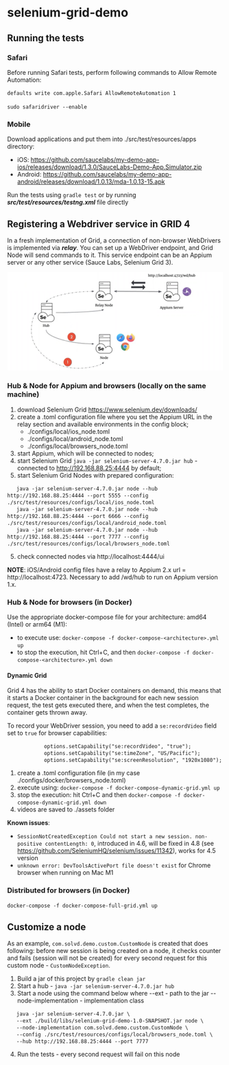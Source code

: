 # selenium-grid-demo

## Running the tests

### Safari
Before running Safari tests, perform following commands to Allow Remote Automation:
```
defaults write com.apple.Safari AllowRemoteAutomation 1

sudo safaridriver --enable
```
### Mobile

Download applications and put them into ./src/test/resources/apps directory:
- iOS: https://github.com/saucelabs/my-demo-app-ios/releases/download/1.3.0/SauceLabs-Demo-App.Simulator.zip
- Android: https://github.com/saucelabs/my-demo-app-android/releases/download/1.0.13/mda-1.0.13-15.apk

Run the tests using `gradle test` or by running _**src/test/resources/testng.xml**_ file directly

## Registering a Webdriver service in GRID 4

In a fresh implementation of Grid, a connection of non-browser WebDrivers is implemented via **_relay_**. 
You can set up a WebDriver endpoint, and Grid Node will send commands to it. 
This service endpoint can be an Appium server or any other service (Sauce Labs, Selenium Grid 3).

![architecture](./src/test/resources/images/relay_node.png)


### Hub & Node for Appium and browsers (locally on the same machine)

1. download Selenium Grid https://www.selenium.dev/downloads/
2. create a .toml configuration file where you set the Appium URL in the relay section and available environments in the config block;
   - ./configs/local/ios_node.toml
   - ./configs/local/android_node.toml
   - ./configs/local/browsers_node.toml
2. start Appium, which will be connected to nodes;
3. start Selenium Grid `java -jar selenium-server-4.7.0.jar hub` - connected to http://192.168.88.25:4444 by default;
4. start Selenium Grid Nodes with prepared configuration:
```
   java -jar selenium-server-4.7.0.jar node --hub http://192.168.88.25:4444 --port 5555 --config ./src/test/resources/configs/local/ios_node.toml
   java -jar selenium-server-4.7.0.jar node --hub http://192.168.88.25:4444 --port 6666 --config ./src/test/resources/configs/local/android_node.toml
   java -jar selenium-server-4.7.0.jar node --hub http://192.168.88.25:4444 --port 7777 --config ./src/test/resources/configs/local/browsers_node.toml
```
5. check connected nodes via http://localhost:4444/ui

**NOTE**: iOS/Android config files have a relay to Appium 2.x url = http://localhost:4723. Necessary to add /wd/hub to run on Appium version 1.x.

### Hub & Node for browsers (in Docker)
 
Use the appropriate docker-compose file for your architecture: amd64 (Intel) or arm64 (M1):
- to execute use: `docker-compose -f docker-compose-<architecture>.yml up`
- to stop the execution, hit Ctrl+C, and then `docker-compose -f docker-compose-<architecture>.yml down`

#### Dynamic Grid

Grid 4 has the ability to start Docker containers on demand, this means that it starts a Docker container in the background for each new session request, the test gets executed there, and when the test completes, the container gets thrown away.

To record your WebDriver session, you need to add a `se:recordVideo` field set to `true` for browser capabilities:
```
            options.setCapability("se:recordVideo", "true");
            options.setCapability("se:timeZone", "US/Pacific");
            options.setCapability("se:screenResolution", "1920x1080");
```

1. create a .toml configuration file (in my case ./configs/docker/browsers_node.toml)
2. execute using: `docker-compose -f docker-compose-dynamic-grid.yml up`
3. stop the execution: hit Ctrl+C and then `docker-compose -f docker-compose-dynamic-grid.yml down`
4. videos are saved to ./assets folder

**Known issues**: 
- `SessionNotCreatedException Could not start a new session. non-positive contentLength: 0`, introduced in 4.6, will be fixed in 4.8 (see https://github.com/SeleniumHQ/selenium/issues/11342), works for 4.5 version
- `unknown error: DevToolsActivePort file doesn't exist` for Chrome browser when running on Mac M1

### Distributed for browsers (in Docker)

`docker-compose -f docker-compose-full-grid.yml up`

## Customize a node

As an example, `com.solvd.demo.custom.CustomNode` is created that does following: 
before new session is being created on a node, it checks counter and fails (session will not be created) 
for every second request for this custom node - `CustomNodeException`.

1. Build a jar of this project by `gradle clean jar`
2. Start a hub - `java -jar selenium-server-4.7.0.jar hub`
3. Start a node using the command below where 
   --ext - path to the jar
   --node-implementation - implementation class

```
   java -jar selenium-server-4.7.0.jar \
   --ext ./build/libs/selenium-grid-demo-1.0-SNAPSHOT.jar node \
   --node-implementation com.solvd.demo.custom.CustomNode \
   --config ./src/test/resources/configs/local/browsers_node.toml \
   --hub http://192.168.88.25:4444 --port 7777
```

4. Run the tests - every second request will fail on this node
